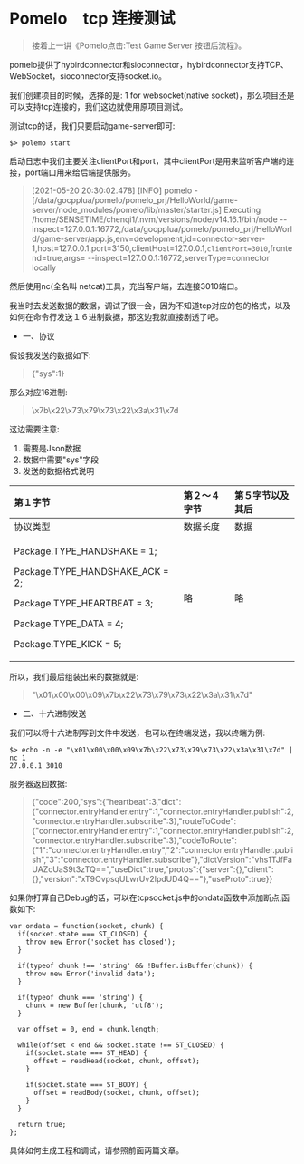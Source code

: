 # Pomelo　tcp 连接测试

> 接着上一讲《Pomelo点击:Test Game Server 按钮后流程》。

pomelo提供了hybirdconnector和sioconnector，hybirdconnector支持TCP、WebSocket，sioconnector支持socket.io。

我们创建项目的时候，选择的是: 1 for websocket\(native socket\)，那么项目还是可以支持tcp连接的，我们这边就使用原项目测试。



测试tcp的话，我们只要启动game-server即可:

```text
$> polemo start
```

启动日志中我们主要关注clientPort和port，其中clientPort是用来监听客户端的连接，port端口用来给后端提供服务。

> \[2021-05-20 20:30:02.478\] \[INFO\] pomelo - \[/data/gocpplua/pomelo/pomelo\_prj/HelloWorld/game-server/node\_modules/pomelo/lib/master/starter.js\] Executing /home/SENSETIME/chenqi1/.nvm/versions/node/v14.16.1/bin/node --inspect=127.0.0.1:16772,/data/gocpplua/pomelo/pomelo\_prj/HelloWorld/game-server/app.js,env=development,id=connector-server-1,host=127.0.0.1,port=3150,clientHost=127.0.0.1,`clientPort=3010`,frontend=true,args= --inspect=127.0.0.1:16772,serverType=connector locally

然后使用nc\(全名叫 netcat\)工具，充当客户端，去连接3010端口。

我当时去发送数据的数据，调试了很一会，因为不知道tcp对应的包的格式，以及如何在命令行发送１６进制数据，那这边我就直接剧透了吧。

* 一、协议

假设我发送的数据如下:

> {"sys":1}

那么对应16进制:

> \x7b\x22\x73\x79\x73\x22\x3a\x31\x7d

这边需要注意:

1. 需要是Json数据
2. 数据中需要"sys"字段
3. 发送的数据格式说明

<table>
  <thead>
    <tr>
      <th style="text-align:left">&#x7B2C;&#xFF11;&#x5B57;&#x8282;</th>
      <th style="text-align:left">&#x7B2C;&#xFF12;&#xFF5E;&#xFF14;&#x5B57;&#x8282;</th>
      <th style="text-align:left">&#x7B2C;&#xFF15;&#x5B57;&#x8282;&#x4EE5;&#x53CA;&#x5176;&#x540E;</th>
    </tr>
  </thead>
  <tbody>
    <tr>
      <td style="text-align:left">&#x534F;&#x8BAE;&#x7C7B;&#x578B;</td>
      <td style="text-align:left">&#x6570;&#x636E;&#x957F;&#x5EA6;</td>
      <td style="text-align:left">&#x6570;&#x636E;</td>
    </tr>
    <tr>
      <td style="text-align:left">
        <p>Package.TYPE_HANDSHAKE = 1;</p>
        <p>Package.TYPE_HANDSHAKE_ACK = 2;</p>
        <p>Package.TYPE_HEARTBEAT = 3;</p>
        <p>Package.TYPE_DATA = 4;</p>
        <p>Package.TYPE_KICK = 5;</p>
      </td>
      <td style="text-align:left">&#x7565;</td>
      <td style="text-align:left">&#x7565;</td>
    </tr>
  </tbody>
</table>

所以，我们最后组装出来的数据就是:

> "\x01\x00\x00\x09\x7b\x22\x73\x79\x73\x22\x3a\x31\x7d"

* 二、十六进制发送

我们可以将十六进制写到文件中发送，也可以在终端发送，我以终端为例:

```text
$> echo -n -e "\x01\x00\x00\x09\x7b\x22\x73\x79\x73\x22\x3a\x31\x7d" | nc 1
27.0.0.1 3010
```

服务器返回数据:

> {"code":200,"sys":{"heartbeat":3,"dict":{"connector.entryHandler.entry":1,"connector.entryHandler.publish":2,"connector.entryHandler.subscribe":3},"routeToCode":{"connector.entryHandler.entry":1,"connector.entryHandler.publish":2,"connector.entryHandler.subscribe":3},"codeToRoute":{"1":"connector.entryHandler.entry","2":"connector.entryHandler.publish","3":"connector.entryHandler.subscribe"},"dictVersion":"vhs1TJfFaUAZcUaS9t3zTQ==","useDict":true,"protos":{"server":{},"client":{},"version":"xT9OvpsqULwrUv2IpdUD4Q=="},"useProto":true}}

如果你打算自己Debug的话，可以在tcpsocket.js中的ondata函数中添加断点,函数如下:

```text
var ondata = function(socket, chunk) {
  if(socket.state === ST_CLOSED) {
    throw new Error('socket has closed');
  }

  if(typeof chunk !== 'string' && !Buffer.isBuffer(chunk)) {
    throw new Error('invalid data');
  }

  if(typeof chunk === 'string') {
    chunk = new Buffer(chunk, 'utf8');
  }

  var offset = 0, end = chunk.length;

  while(offset < end && socket.state !== ST_CLOSED) {
    if(socket.state === ST_HEAD) {
      offset = readHead(socket, chunk, offset);
    }

    if(socket.state === ST_BODY) {
      offset = readBody(socket, chunk, offset);
    }
  }

  return true;
};
```

具体如何生成工程和调试，请参照前面两篇文章。

